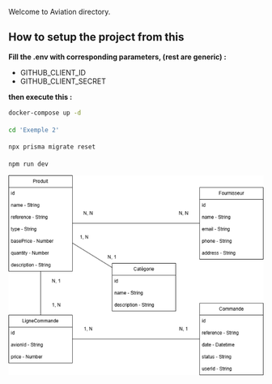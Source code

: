 Welcome to Aviation directory.

## How to setup the project from this

**Fill the .env with corresponding parameters, (rest are generic) :**

- GITHUB_CLIENT_ID
- GITHUB_CLIENT_SECRET

**then execute this :**
```sh
docker-compose up -d

cd 'Exemple 2'

npx prisma migrate reset

npm run dev
```

![mcd|mld](./MCD%20BDD.drawio.png)